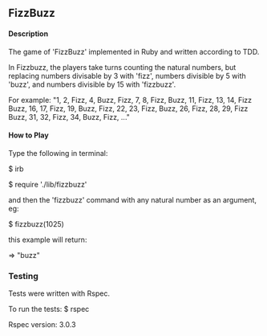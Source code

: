 <h2>FizzBuzz</h2>

<h4>Description</h4>

<p>The game of 'FizzBuzz' implemented in Ruby and written according to TDD.<p>

<p>In Fizzbuzz, the players take turns counting the natural numbers, but replacing numbers divisable by 3 with 'fizz', numbers divisible by 5 with 'buzz', and numbers divisible by 15 with 'fizzbuzz'.</p>

<p>For example: "1, 2, Fizz, 4, Buzz, Fizz, 7, 8, Fizz, Buzz, 11, Fizz, 13, 14, Fizz Buzz, 16, 17, Fizz, 19, Buzz, Fizz, 22, 23, Fizz, Buzz, 26, Fizz, 28, 29, Fizz Buzz, 31, 32, Fizz, 34, Buzz, Fizz, ..."</p>

<h4>How to Play</h4>

<p>Type the following in terminal:</p>
<p>$ irb</p>
<p>$ require './lib/fizzbuzz'</p>
<p>and then the 'fizzbuzz' command with any natural number as an argument, eg:</p>
<p>$ fizzbuzz(1025)</p>
<p>this example will return:</p>
<p>=> "buzz"</p>

<h3>Testing</h3>

<p>Tests were written with Rspec.

<p>To run the tests: $ rspec</p>

<p>Rspec version: 3.0.3</p>
